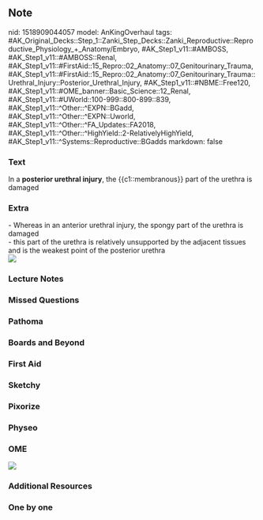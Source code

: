 ## Note
nid: 1518909044057
model: AnKingOverhaul
tags: #AK_Original_Decks::Step_1::Zanki_Step_Decks::Zanki_Reproductive::Reproductive_Physiology_+_Anatomy/Embryo, #AK_Step1_v11::#AMBOSS, #AK_Step1_v11::#AMBOSS::Renal, #AK_Step1_v11::#FirstAid::15_Repro::02_Anatomy::07_Genitourinary_Trauma, #AK_Step1_v11::#FirstAid::15_Repro::02_Anatomy::07_Genitourinary_Trauma::Urethral_Injury::Posterior_Urethral_Injury, #AK_Step1_v11::#NBME::Free120, #AK_Step1_v11::#OME_banner::Basic_Science::12_Renal, #AK_Step1_v11::#UWorld::100-999::800-899::839, #AK_Step1_v11::^Other::^EXPN::BGadd, #AK_Step1_v11::^Other::^EXPN::Uworld, #AK_Step1_v11::^Other::^FA_Updates::FA2018, #AK_Step1_v11::^Other::^HighYield::2-RelativelyHighYield, #AK_Step1_v11::^Systems::Reproductive::BGadds
markdown: false

### Text
In a <b>posterior urethral injury</b>, the {{c1::membranous}} part
of the urethra is damaged

### Extra
<div>
  - Whereas in an anterior urethral injury, the spongy part of the
  urethra is damaged
</div>
<div>
  - this part of the urethra is relatively unsupported by the
  adjacent tissues and is the weakest point of the posterior
  urethra
</div>
<div><img src="paste-283609575456769.jpg"></div>

### Lecture Notes


### Missed Questions


### Pathoma


### Boards and Beyond


### First Aid


### Sketchy


### Pixorize


### Physeo


### OME
<div class="ome-widget">
  <a href="https://onlinemeded.org/spa/renal?ref=anki"><img src=
  "_OME_AnkiFlashcards_Topic_4.png"></a>
</div>

### Additional Resources


### One by one

